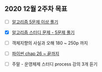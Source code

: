 ## 2020 12월 2주차 목표

- [ ] [알고리즘 5문제 이상 풀기](https://github.com/UntitledCrew/Weekly/tree/sangwoo/2020_year/12_month/2_week/Sangwoo/Algorithm)

- [X] [알고리즘 스터디 문제 - 5문제 풀기](https://github.com/UntitledCrew/Weekly/tree/sangwoo/2020_year/12_month/2_week/Sangwoo/Algorithm)

- [ ] 객체지향의 사실과 오해 180 ~ 250p 까지

- [ ] [파이썬 chap 26 ~ 끝까지](https://github.com/UntitledCrew/Weekly/tree/sangwoo/2020_year/12_month/2_week/Sangwoo/Python)

- [ ] 주말 -  운영체제 스터디 process 강의 3개 듣기

